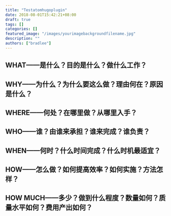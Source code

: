 ```yaml
---
title: "Testatomhugoplugin"
date: 2018-08-01T15:42:21+08:00
draft: true
tags: []
categories: []
featured_image: "/images/yourimagebackgroundfilename.jpg"
description: ""
authors: ["bradlee"]
---
```

## WHAT——是什么？目的是什么？做什么工作？

## WHY——为什么？为什么要这么做？理由何在？原因是什么？

## WHERE——何处？在哪里做？从哪里入手？

## WHO——谁？由谁来承担？谁来完成？谁负责？

## WHEN——何时？什么时间完成？什么时机最适宜？

## HOW——怎么做？如何提高效率？如何实施？方法怎样？

## HOW MUCH——多少？做到什么程度？数量如何？质量水平如何？费用产出如何？
